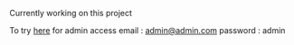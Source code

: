 Currently working on this project

To try <a href ="https://1bd6-78-163-133-229.ngrok-free.app/">here</a>
for admin access email : admin@admin.com password : admin
